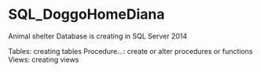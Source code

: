 # SQL_DoggoHomeDiana
 
Animal shelter
Database is creating in SQL Server 2014

Tables: creating tables
Procedure...: create or alter procedures or functions
Views: creating views
